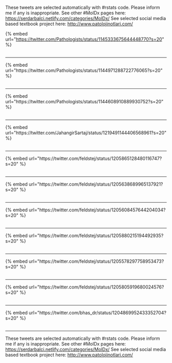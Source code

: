 

These tweets are selected automatically with #rstats code. Please inform me if any is inappropriate.
See other #MolDx pages here: https://serdarbalci.netlify.com/categories/MolDx/ 
See selected social media based textbook project here: http://www.patolojinotlari.com/

{% embed url="https://twitter.com/Pathologists/status/1145333675644448770?s=20" %}<br>
<br>
<hr>
{% embed url="https://twitter.com/Pathologists/status/1144971288722776065?s=20" %}<br>
<br>
<hr>
{% embed url="https://twitter.com/Pathologists/status/1144608910889930752?s=20" %}<br>
<br>
<hr>
{% embed url="https://twitter.com/JahangirSartaj/status/1219491144406568961?s=20" %}<br>
<br>
<hr>
{% embed url="https://twitter.com/feldstej/status/1205865128480116747?s=20" %}<br>
<br>
<hr>
{% embed url="https://twitter.com/feldstej/status/1205638689965137921?s=20" %}<br>
<br>
<hr>
{% embed url="https://twitter.com/feldstej/status/1205608457644204034?s=20" %}<br>
<br>
<hr>
{% embed url="https://twitter.com/feldstej/status/1205880215194492935?s=20" %}<br>
<br>
<hr>
{% embed url="https://twitter.com/feldstej/status/1205578297758953473?s=20" %}<br>
<br>
<hr>
{% embed url="https://twitter.com/feldstej/status/1205805919680024576?s=20" %}<br>
<br>
<hr>
{% embed url="https://twitter.com/bhas_dr/status/1204869952433352704?s=20" %}<br>
<br>
<hr>


These tweets are selected automatically with #rstats code. Please inform me if any is inappropriate.
See other #MolDx pages here: https://serdarbalci.netlify.com/categories/MolDx/ 
See selected social media based textbook project here: http://www.patolojinotlari.com/
